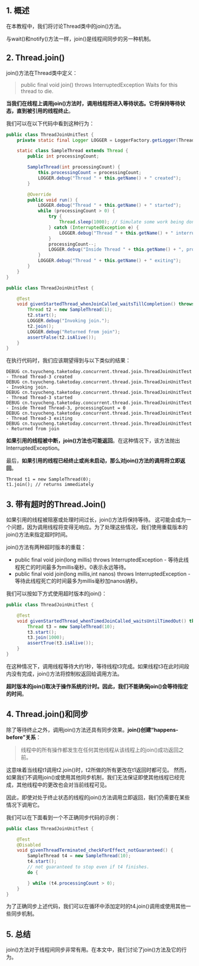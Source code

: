 ## 1. 概述

在本教程中，我们将讨论Thread类中的join()方法。

与wait()和notify()方法一样，join()是线程间同步的另一种机制。

## 2. Thread.join()

join()方法在Thread类中定义：

> public final void join() throws InterruptedException Waits for this thread to die.

**当我们在线程上调用join()方法时，调用线程将进入等待状态。它将保持等待状态，直到被引用的线程终止**。

我们可以在以下代码中看到这种行为：

```java
public class ThreadJoinUnitTest {
    private static final Logger LOGGER = LoggerFactory.getLogger(ThreadJoinUnitTest.class);

    static class SampleThread extends Thread {
        public int processingCount;

        SampleThread(int processingCount) {
            this.processingCount = processingCount;
            LOGGER.debug("Thread " + this.getName() + " created");
        }

        @Override
        public void run() {
            LOGGER.debug("Thread " + this.getName() + " started");
            while (processingCount > 0) {
                try {
                    Thread.sleep(1000); // Simulate some work being done by thread
                } catch (InterruptedException e) {
                    LOGGER.debug("Thread " + this.getName() + " interrupted.");
                }
                processingCount--;
                LOGGER.debug("Inside Thread " + this.getName() + ", processingCount = " + processingCount);
            }
            LOGGER.debug("Thread " + this.getName() + " exiting");
        }
    }
}
```

```java
public class ThreadJoinUnitTest {

    @Test
    void givenStartedThread_whenJoinCalled_waitsTillCompletion() throws InterruptedException {
        Thread t2 = new SampleThread(1);
        t2.start();
        LOGGER.debug("Invoking join.");
        t2.join();
        LOGGER.debug("Returned from join");
        assertFalse(t2.isAlive());
    }
}
```

在执行代码时，我们应该期望得到与以下类似的结果：

```
DEBUG cn.tuyucheng.taketoday.concurrent.thread.join.ThreadJoinUnitTest - Thread Thread-3 created
DEBUG cn.tuyucheng.taketoday.concurrent.thread.join.ThreadJoinUnitTest - Invoking join.
DEBUG cn.tuyucheng.taketoday.concurrent.thread.join.ThreadJoinUnitTest - Thread Thread-3 started
DEBUG cn.tuyucheng.taketoday.concurrent.thread.join.ThreadJoinUnitTest - Inside Thread Thread-3, processingCount = 0
DEBUG cn.tuyucheng.taketoday.concurrent.thread.join.ThreadJoinUnitTest - Thread Thread-3 exiting
DEBUG cn.tuyucheng.taketoday.concurrent.thread.join.ThreadJoinUnitTest - Returned from join
```

**如果引用的线程被中断，join()方法也可能返回**。在这种情况下，该方法抛出InterruptedException。

最后，**如果引用的线程已经终止或尚未启动，那么对join()方法的调用将立即返回**。

```
Thread t1 = new SampleThread(0);
t1.join(); // returns immediately
```

## 3. 带有超时的Thread.Join()

如果引用的线程被阻塞或处理时间过长，join()方法将保持等待。
这可能会成为一个问题，因为调用线程将变得无响应。为了处理这些情况，我们使用重载版本的join()方法来指定超时时间。

join()方法有两种超时版本的重载：

+ public final void join(long millis) throws InterruptedException - 等待此线程死亡的时间最多为millis毫秒。0表示永远等待。
+ public final void join(long millis,int nanos) throws InterruptedException - 等待此线程死亡的时间最多为millis毫秒加nanos纳秒。

我们可以按如下方式使用超时版本的join()：

```java
public class ThreadJoinUnitTest {

    @Test
    void givenStartedThread_whenTimedJoinCalled_waitsUntilTimedOut() throws InterruptedException {
        Thread t3 = new SampleThread(10);
        t3.start();
        t3.join(1000);
        assertTrue(t3.isAlive());
    }
}
```

在这种情况下，调用线程等待大约1秒，等待线程t3完成。如果线程t3在此时间段内没有完成，join()方法将控制权返回给调用方法。

**超时版本的join()取决于操作系统的计时。因此，我们不能确保join()会等待指定的时间**。

## 4. Thread.join()和同步

除了等待终止之外，调用join()方法还具有同步效果。**join()创建“happens-before”关系**：

> 线程中的所有操作都发生在任何其他线程从该线程上的join()成功返回之前。

这意味着当线程t1调用t2.join()时，t2所做的所有更改在t1返回时都可见。
然而，如果我们不调用join()或使用其他同步机制，我们无法保证即使其他线程已经完成，其他线程中的更改也会对当前线程可见。

因此，即使对处于终止状态的线程的join()方法调用立即返回，我们仍需要在某些情况下调用它。

我们可以在下面看到一个不正确同步代码的示例：

```java
public class ThreadJoinUnitTest {

    @Test
    @Disabled
    void givenThreadTerminated_checkForEffect_notGuaranteed() {
        SampleThread t4 = new SampleThread(10);
        t4.start();
        // not guaranteed to stop even if t4 finishes.
        do {

        } while (t4.processingCount > 0);
    }
}
```

为了正确同步上述代码，我们可以在循环中添加定时的t4.join()调用或使用其他一些同步机制。

## 5. 总结

join()方法对于线程间同步非常有用。在本文中，我们讨论了join()方法及它的行为。